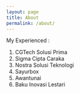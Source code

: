 ```yaml
---
layout: page
title: About
permalink: /about/
---
```


My Experienced : 

<ol>
<li>CGTech Solusi Prima</li>
<li>Sigma Cipta Caraka</li>
<li>Nostra Solusi Teknologi</li>
<li>Sayurbox</li>
<li>Awantunai</li>
<li>Baku Inovasi Lestari</li>
</ol>
